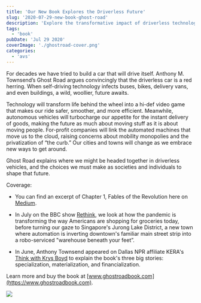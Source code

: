 ```yaml
---
title: 'Our New Book Explores the Driverless Future'
slug: '2020-07-29-new-book-ghost-road'
description: 'Explore the transformative impact of driverless technology beyond cars in Anthony M. Townsend’s "Ghost Road." This intriguing book delves into how autonomous vehicles will reshape urban life, delivery systems, and personal mobility. As self-driving tech integrates into buses, bikes, and more, Townsend prompts readers to consider the implications on society, privacy, and urban planning. Discover the future of transportation and the crucial choices we face in this evolving landscape.'
tags:
  - 'book'
pubDate: 'Jul 29 2020'
coverImage: './ghostroad-cover.png'
categories:
  - 'avs'
---
```



For decades we have tried to build a car that will drive itself. Anthony M. Townsend’s Ghost Road argues convincingly that the driverless car is a red herring. When self-driving technology infects buses, bikes, delivery vans, and even buildings, a wild, woollier, future awaits.

Technology will transform life behind the wheel into a hi-def video game that makes our ride safer, smoother, and more efficient. Meanwhile, autonomous vehicles will turbocharge our appetite for the instant delivery of goods, making the future as much about moving stuff as it is about moving people. For-profit companies will link the automated machines that move us to the cloud, raising concerns about mobility monopolies and the privatization of “the curb.” Our cities and towns will change as we embrace new ways to get around.

Ghost Road explains where we might be headed together in driverless vehicles, and the choices we must make as societies and individuals to shape that future.

Coverage:

- You can find an excerpt of Chapter 1, Fables of the Revolution here on [Medium](https://onezero.medium.com/the-100-year-history-of-self-driving-vehicles-10b8546a3318). 

- In July on the BBC show [Rethink](https://www.bbc.co.uk/sounds/play/p08jhb6k), we look at how the pandemic is transforming the way Americans are shopping for groceries today, before turning our gaze to Singapore's Jurong Lake District, a new town where automation is inverting downtown's familiar main street strip into a robo-serviced "warehouse beneath your feet”.

- In June, Anthony Townsend appeared on Dallas NPR affiliate KERA's [Think with Krys Boyd](https://think.kera.org/2020/06/24/buckle-up-driverless-cars-will-change-more-than-your-commute/) to explain the book's three big stories: specialization, materialization, and financialization.

Learn more and buy the book at [www.ghostroadbook.com](https://www.ghostroadbook.com).

![](images/ghostroad-cover.png)

